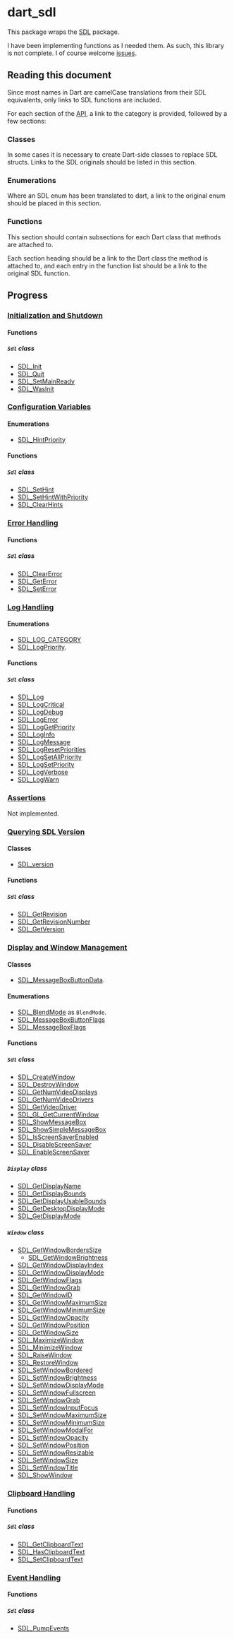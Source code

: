 # dart_sdl

This package wraps the [SDL](https://wiki.libsdl.org/) package.

I have been implementing functions as I needed them. As such, this library is
not complete. I of course welcome
[issues](https://github.com/chrisnorman7/dart_sdl/issues/new).

## Reading this document

Since most names in Dart are camelCase translations from their SDL equivalents,
only links to SDL functions are included.

For each section of the [API](https://wiki.libsdl.org/APIByCategory), a link to
the category is provided, followed by a few sections:

### Classes

In some cases it is necessary to create Dart-side classes to replace SDL
structs. Links to the SDL originals should be listed in this section.

### Enumerations

Where an SDL enum has been translated to dart, a link to the original enum
should be placed in this section.

### Functions

This section should contain subsections for each Dart class that methods are
attached to.

Each section heading should be a link to the Dart class the method is attached
to, and each entry in the function list should be a link to the original SDL
function.

## Progress

### [Initialization and Shutdown](https://wiki.libsdl.org/CategoryInit)

#### Functions

##### `Sdl` class

* [SDL_Init](https://wiki.libsdl.org/SDL_Init)
* [SDL_Quit](https://wiki.libsdl.org/SDL_Quit)
* [SDL_SetMainReady](https://wiki.libsdl.org/SDL_SetMainReady)
* [SDL_WasInit](https://wiki.libsdl.org/SDL_WasInit)

### [Configuration Variables](https://wiki.libsdl.org/CategoryHints)

#### Enumerations

* [SDL_HintPriority](https://wiki.libsdl.org/SDL_HintPriority)

#### Functions

##### `Sdl` class

* [SDL_SetHint](https://wiki.libsdl.org/SDL_SetHint)
* [SDL_SetHintWithPriority](https://wiki.libsdl.org/SDL_SetHintWithPriority)
* [SDL_ClearHints](https://wiki.libsdl.org/SDL_ClearHints)

### [Error Handling](https://wiki.libsdl.org/CategoryError)

#### Functions

##### `Sdl` class

* [SDL_ClearError](https://wiki.libsdl.org/SDL_ClearError)
* [SDL_GetError](https://wiki.libsdl.org/SDL_GetError)
* [SDL_SetError](https://wiki.libsdl.org/SDL_SetError)

### [Log Handling](https://wiki.libsdl.org/CategoryLog)

#### Enumerations

* [SDL_LOG_CATEGORY](https://wiki.libsdl.org/SDL_LOG_CATEGORY)
* [SDL_LogPriority](https://wiki.libsdl.org/SDL_LogPriority).

#### Functions

##### `Sdl` class

* [SDL_Log](https://wiki.libsdl.org/SDL_Log)
* [SDL_LogCritical](https://wiki.libsdl.org/SDL_LogCritical)
* [SDL_LogDebug](https://wiki.libsdl.org/SDL_LogDebug)
* [SDL_LogError](https://wiki.libsdl.org/SDL_LogError)
* [SDL_LogGetPriority](https://wiki.libsdl.org/SDL_LogGetPriority)
* [SDL_LogInfo](https://wiki.libsdl.org/SDL_LogInfo)
* [SDL_LogMessage](https://wiki.libsdl.org/SDL_LogMessage)
* [SDL_LogResetPriorities](https://wiki.libsdl.org/SDL_LogResetPriorities)
* [SDL_LogSetAllPriority](https://wiki.libsdl.org/SDL_LogSetAllPriority)
* [SDL_LogSetPriority](https://wiki.libsdl.org/SDL_LogSetPriority)
* [SDL_LogVerbose](https://wiki.libsdl.org/SDL_LogVerbose)
* [SDL_LogWarn](https://wiki.libsdl.org/SDL_LogWarn)

### [Assertions](https://wiki.libsdl.org/CategoryAssertions)

Not implemented.

### [Querying SDL Version](https://wiki.libsdl.org/CategoryVersion)

#### Classes

* [SDL_version](https://wiki.libsdl.org/SDL_version)

#### Functions

##### `Sdl` class

* [SDL_GetRevision](https://wiki.libsdl.org/SDL_GetRevision)
* [SDL_GetRevisionNumber](https://wiki.libsdl.org/SDL_GetRevisionNumber)
* [SDL_GetVersion](https://wiki.libsdl.org/SDL_GetVersion)

### [Display and Window Management](https://wiki.libsdl.org/CategoryVideo)

#### Classes

* [SDL_MessageBoxButtonData](https://wiki.libsdl.org/SDL_MessageBoxButtonData).

#### Enumerations

* [SDL_BlendMode](https://wiki.libsdl.org/SDL_BlendMode) as `BlendMode`.
* [SDL_MessageBoxButtonFlags](https://wiki.libsdl.org/SDL_MessageBoxButtonFlags)
* [SDL_MessageBoxFlags](https://wiki.libsdl.org/SDL_MessageBoxFlags)

#### Functions

##### `Sdl` class

* [SDL_CreateWindow](https://wiki.libsdl.org/SDL_CreateWindow)
* [SDL_DestroyWindow](https://wiki.libsdl.org/SDL_DestroyWindow)
* [SDL_GetNumVideoDisplays](https://wiki.libsdl.org/SDL_GetNumVideoDisplays)
* [SDL_GetNumVideoDrivers](https://wiki.libsdl.org/SDL_GetNumVideoDrivers)
* [SDL_GetVideoDriver](https://wiki.libsdl.org/SDL_GetVideoDriver)
* [SDL_GL_GetCurrentWindow](https://wiki.libsdl.org/SDL_GL_GetCurrentWindow)
* [SDL_ShowMessageBox](https://wiki.libsdl.org/SDL_ShowMessageBox)
* [SDL_ShowSimpleMessageBox](https://wiki.libsdl.org/SDL_ShowSimpleMessageBox)
* [SDL_IsScreenSaverEnabled](https://wiki.libsdl.org/SDL_IsScreenSaverEnabled)
* [SDL_DisableScreenSaver](https://wiki.libsdl.org/SDL_DisableScreenSaver)
* [SDL_EnableScreenSaver](https://wiki.libsdl.org/SDL_EnableScreenSaver)

##### `Display` class

* [SDL_GetDisplayName](https://wiki.libsdl.org/SDL_GetDisplayName)
* [SDL_GetDisplayBounds](https://wiki.libsdl.org/SDL_GetDisplayBounds)
* [SDL_GetDisplayUsableBounds](
  https://wiki.libsdl.org/SDL_GetDisplayUsableBounds)
* [SDL_GetDesktopDisplayMode](
  https://wiki.libsdl.org/SDL_GetDesktopDisplayMode)
* [SDL_GetDisplayMode](https://wiki.libsdl.org/SDL_GetDisplayMode)

##### `Window` class

* [SDL_GetWindowBordersSize](https://wiki.libsdl.org/SDL_GetWindowBordersSize)
  * [SDL_GetWindowBrightness](https://wiki.libsdl.org/SDL_GetWindowBrightness)
* [SDL_GetWindowDisplayIndex](
https://wiki.libsdl.org/SDL_GetWindowDisplayIndex)
* [SDL_GetWindowDisplayMode](https://wiki.libsdl.org/SDL_GetWindowDisplayMode)
* [SDL_GetWindowFlags](https://wiki.libsdl.org/SDL_GetWindowFlags)
* [SDL_GetWindowGrab](https://wiki.libsdl.org/SDL_GetWindowGrab)
* [SDL_GetWindowID](https://wiki.libsdl.org/SDL_GetWindowID)
* [SDL_GetWindowMaximumSize](https://wiki.libsdl.org/SDL_GetWindowMaximumSize)
* [SDL_GetWindowMinimumSize](https://wiki.libsdl.org/SDL_GetWindowMinimumSize)
* [SDL_GetWindowOpacity](https://wiki.libsdl.org/SDL_GetWindowOpacity)
* [SDL_GetWindowPosition](https://wiki.libsdl.org/SDL_GetWindowPosition)
* [SDL_GetWindowSize](https://wiki.libsdl.org/SDL_GetWindowSize)
* [SDL_MaximizeWindow](https://wiki.libsdl.org/SDL_MaximizeWindow)
* [SDL_MinimizeWindow](https://wiki.libsdl.org/SDL_MinimizeWindow)
* [SDL_RaiseWindow](https://wiki.libsdl.org/SDL_RaiseWindow)
* [SDL_RestoreWindow](https://wiki.libsdl.org/SDL_RestoreWindow)
* [SDL_SetWindowBordered](https://wiki.libsdl.org/SDL_SetWindowBordered)
* [SDL_SetWindowBrightness](https://wiki.libsdl.org/SDL_SetWindowBrightness)
* [SDL_SetWindowDisplayMode](https://wiki.libsdl.org/SDL_SetWindowDisplayMode)
* [SDL_SetWindowFullscreen](https://wiki.libsdl.org/SDL_SetWindowFullscreen)
* [SDL_SetWindowGrab](https://wiki.libsdl.org/SDL_SetWindowGrab)
* [SDL_SetWindowInputFocus](https://wiki.libsdl.org/SDL_SetWindowInputFocus)
* [SDL_SetWindowMaximumSize](https://wiki.libsdl.org/SDL_SetWindowMaximumSize)
* [SDL_SetWindowMinimumSize](https://wiki.libsdl.org/SDL_SetWindowMinimumSize)
* [SDL_SetWindowModalFor](https://wiki.libsdl.org/SDL_SetWindowModalFor)
* [SDL_SetWindowOpacity](https://wiki.libsdl.org/SDL_SetWindowOpacity)
* [SDL_SetWindowPosition](https://wiki.libsdl.org/SDL_SetWindowPosition)
* [SDL_SetWindowResizable](https://wiki.libsdl.org/SDL_SetWindowResizable)
* [SDL_SetWindowSize](https://wiki.libsdl.org/SDL_SetWindowSize)
* [SDL_SetWindowTitle](https://wiki.libsdl.org/SDL_SetWindowTitle)
* [SDL_ShowWindow](https://wiki.libsdl.org/SDL_ShowWindow)

### [Clipboard Handling](https://wiki.libsdl.org/CategoryClipboard)

#### Functions

##### `Sdl` class

* [SDL_GetClipboardText](https://wiki.libsdl.org/SDL_GetClipboardText)
* [SDL_HasClipboardText](https://wiki.libsdl.org/SDL_HasClipboardText)
* [SDL_SetClipboardText](https://wiki.libsdl.org/SDL_SetClipboardText)

### [Event Handling](https://wiki.libsdl.org/CategoryEvents)

#### Functions

##### `Sdl` class

* [SDL_PumpEvents](https://wiki.libsdl.org/SDL_PumpEvents)
